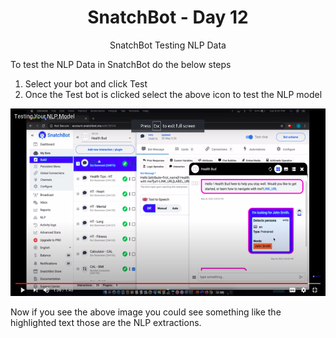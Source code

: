 <div align="center">
  <h1>SnatchBot - Day 12</h1>
  <p>SnatchBot Testing NLP Data</p>
</div>

To test the NLP Data in SnatchBot do the below steps

1. Select your bot and click Test
2. Once the Test bot is clicked select the above icon to test the NLP model

<div align="center">
  <img src="../../assets/Day12/nlpconnection.png" alt="flutter" height="300">
</div>

Now if you see the above image you could see something like the highlighted text those are the NLP extractions.
